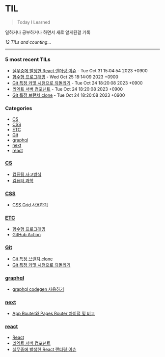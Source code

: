 # TIL
> Today I Learned

일하거나 공부하거나 하면서 새로 알게된걸 기록

_12 TILs and counting..._

---

### 5 most recent TILs

- [실무중에 발생한 React 랜더링 이슈](react/rendering.md) - Tue Oct 31 15:04:54 2023 +0900
- [함수형 프로그래밍](ETC/functionalPrograming01.md) - Wed Oct 25 18:14:09 2023 +0900
- [Git 특정 커밋 시점으로 되돌리기](Git/git-reset.md) - Tue Oct 24 18:20:08 2023 +0900
- [리엑트 서버 컴포넌트](react/reactServerComponent.md) - Tue Oct 24 18:20:08 2023 +0900
- [Git 특정 브랜치 clone](Git/git-branch.md) - Tue Oct 24 18:20:08 2023 +0900

### Categories

- [CS](#CS)
- [CSS](#CSS)
- [ETC](#ETC)
- [Git](#Git)
- [graphql](#graphql)
- [next](#next)
- [react](#react)

### [CS](#CS)
- [컴퓨팅 사고방식](CS/computationalThinking.md)
- [컴퓨터 과학](CS/computerScience.md)

### [CSS](#CSS)
- [CSS Grid 사용하기](CSS/gird.md)

### [ETC](#ETC)
- [함수형 프로그래밍](ETC/functionalPrograming01.md)
- [GitHub Action](ETC/githubAction.md)

### [Git](#Git)
- [Git 특정 브랜치 clone](Git/git-branch.md)
- [Git 특정 커밋 시점으로 되돌리기](Git/git-reset.md)

### [graphql](#graphql)
- [graphql codegen 사용하기](graphql/codegen.md)

### [next](#next)
- [App Router와 Pages Router 차이점 및 비교](next/next-appRouter-pageRouter.md)

### [react](#react)
- [React](react/react.md)
- [리엑트 서버 컴포넌트](react/reactServerComponent.md)
- [실무중에 발생한 React 랜더링 이슈](react/rendering.md)


